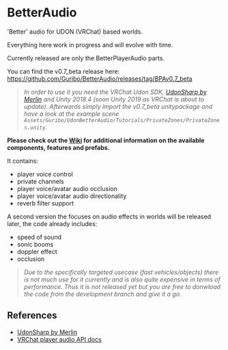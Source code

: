 # BetterAudio
'Better' audio for UDON (VRChat) based worlds.

Everything here work in progress and will evolve with time.

Currently released are only the BetterPlayerAudio parts.

You can find the v0.7_beta release here: https://github.com/Guribo/BetterAudio/releases/tag/BPAv0.7_beta  
>*In order to use it you need the VRChat Udon SDK, [UdonSharp by Merlin](https://github.com/MerlinVR/UdonSharp/wiki/setup) and Unity 2018.4 (soon Unity 2019 as VRChat is about to update).*
>*Afterwards simply import the v0.7_beta unitypackage and have a look at the example scene `Assets/Guribo/UdonBetterAudio/Tutorials/PrivateZones/PrivateZones.unity`.*

**Please check out the [Wiki](https://github.com/Guribo/BetterAudio/wiki) for additional information on the available components, features and prefabs.**

It contains:
- player voice control
- private channels
- player voice/avatar audio occlusion
- player voice/avatar audio directionality
- reverb filter support

A second version the focuses on audio effects in worlds will be released later, the code already includes:
- speed of sound
- sonic booms
- doppler effect
- occlusion
> *Due to the specifically targeted usecase (fast vehicles/objects) there is not much use for it currently and is also quite expensive in terms of performance.
> Thus it is not released yet but you are free to donwload the code from the development branch and give it a go.*


## References
* [UdonSharp by Merlin](https://github.com/MerlinVR/UdonSharp)
* [VRChat player audio API docs](https://docs.vrchat.com/docs/player-audio)
